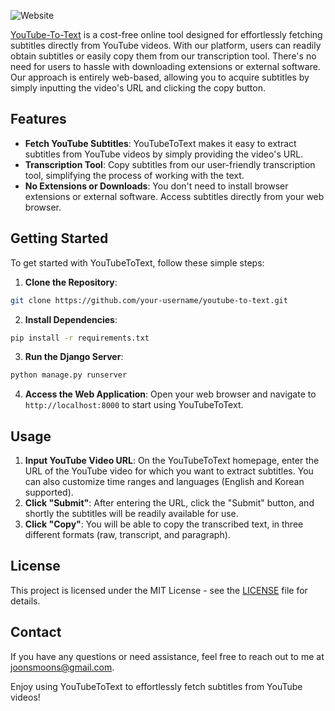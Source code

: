 ![Website](https://github.com/joonsmoons/youtube-to-text/assets/113525606/6e6e6c8f-4a30-48d3-9d52-de08d44fb114)

[YouTube-To-Text](https://youtube-to-text.com/q/) is a cost-free online tool designed for effortlessly fetching subtitles directly from YouTube videos. With our platform, users can readily obtain subtitles or easily copy them from our transcription tool. There's no need for users to hassle with downloading extensions or external software. Our approach is entirely web-based, allowing you to acquire subtitles by simply inputting the video's URL and clicking the copy button.

## Features
- **Fetch YouTube Subtitles**: YouTubeToText makes it easy to extract subtitles from YouTube videos by simply providing the video's URL.
- **Transcription Tool**: Copy subtitles from our user-friendly transcription tool, simplifying the process of working with the text.
- **No Extensions or Downloads**: You don't need to install browser extensions or external software. Access subtitles directly from your web browser.

## Getting Started
To get started with YouTubeToText, follow these simple steps:
1. **Clone the Repository**:

```bash
git clone https://github.com/your-username/youtube-to-text.git
```
2. **Install Dependencies**:
```bash
pip install -r requirements.txt
```
3. **Run the Django Server**:
```bash
python manage.py runserver
```
4. **Access the Web Application**:
Open your web browser and navigate to `http://localhost:8000` to start using YouTubeToText.

## Usage
1. **Input YouTube Video URL**:
On the YouTubeToText homepage, enter the URL of the YouTube video for which you want to extract subtitles. You can also customize time ranges and languages (English and Korean supported). 
2. **Click "Submit"**:
After entering the URL, click the "Submit" button, and shortly the subtitles will be readily available for use.
3. **Click "Copy"**:
You will be able to copy the transcribed text, in three different formats (raw, transcript, and paragraph). 

## License
This project is licensed under the MIT License - see the [LICENSE](https://github.com/joonsmoons/youtube-to-text/blob/main/LICENSE) file for details.

## Contact
If you have any questions or need assistance, feel free to reach out to me at joonsmoons@gmail.com.

Enjoy using YouTubeToText to effortlessly fetch subtitles from YouTube videos!
